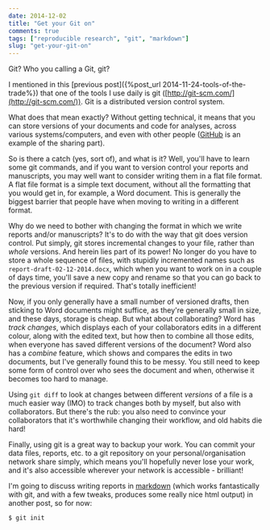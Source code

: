 ```yaml
---
date: 2014-12-02
title: "Get your Git on"
comments: true
tags: ["reproducible research", "git", "markdown"]
slug: "get-your-git-on"
---
```


Git? Who you calling a Git, git?

I mentioned in this
[previous post]({%post_url 2014-11-24-tools-of-the-trade%}) that one of the
tools I use daily is git ([http://git-scm.com/](http://git-scm.com/)). Git is a
distributed version control system.

What does that mean exactly? Without getting technical, it means that you can
store versions of your documents and code for analyses, across various
systems/computers, and even with other people ([GitHub](https://github.com/) is
an example of the sharing part).

So is there a catch (yes, sort of), and what is it? Well, you'll have to learn
some git commands, and if you want to version control your reports and
manuscripts, you may well want to consider writing them in a flat file format. A
flat file format is a simple text document, without all the formatting that you
would get in, for example, a Word document. This is generally the biggest
barrier that people have when moving to writing in a different format.

Why do we need to bother with changing the format in which we write reports
and/or manuscripts? It's to do with the way that git does version control. Put
simply, git stores incremental changes to your file, rather than *whole*
versions. And herein lies part of its power! No longer do you have to store a
whole sequence of files, with stupidly incremented names such as
`report-draft-02-12-2014.docx`, which when you want to work on in a couple of
days time, you'll save a new copy and rename so that you can go back to the
previous version if required. That's totally inefficient!

Now, if you only generally have a small number of versioned drafts, then
sticking to Word documents might suffice, as they're generally small in size,
and these days, storage is cheap. But what about collaborating? Word has *track
changes*, which displays each of your collaborators edits in a different colour,
along with the edited text, but how then to combine all those edits, when
everyone has saved different versions of the document? Word also has a *combine*
feature, which shows and compares the edits in two documents, but I've generally
found this to be messy. You still need to keep some form of control over who
sees the document and when, otherwise it becomes too hard to manage.

Using `git diff` to look at changes between different *versions* of a file is a
much easier way (IMO) to track changes both by myself, but also with
collaborators. But there's the rub: you also need to convince your collaborators
that it's worthwhile changing their workflow, and old habits die hard!

Finally, using git is a great way to backup your work. You can commit your data
files, reports, etc. to a git repository on your personal/organisation network
share simply, which means you'll hopefully never lose your work, and it's also
accessible wherever your network is accessible - brilliant!

I'm going to discuss writing reports in
[markdown](http://daringfireball.net/projects/markdown/) (which works
fantastically with git, and with a few tweaks, produces some really nice html
output) in another post, so for now:

```{bash}
$ git init
```
